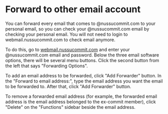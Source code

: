 # Forward to other email account

You can forward every email that comes to @nussucommit.com to your personal email, so you can check your @nussucommit.com email by checking your personal email. You will not need to login to webmail.nussucommit.com to check email anymore.

To do this, go to [webmail.nussucommit.com](webmail.nussucommit.com) and enter your @nussucommit.com email and password. Below the three email software options, there will be several menu buttons. Click the second button from the left that says "Forwarding Options".

To add an email address to be forwarded, click "Add Forwarder" button. In the "Forward to email address:", type the email address you want the email to be forwarded to. After that, click "Add Forwarder" button.

To remove a forwarded email address (for example, the forwarded email address is the email address belonged to the ex-commit member), click "Delete" on the "Functions" sidebar beside the email address.